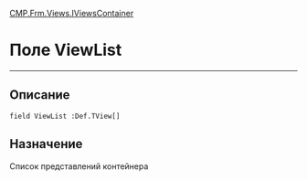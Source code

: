 ﻿---
Link: CMP.Frm.Views.IViewsContainer.@ViewList
---

<!---  Навигация
[Имя проекта](#) :
-->
[CMP.Frm.Views.IViewsContainer](Default)

# Поле ViewList
---

## Описание

    field ViewList :Def.TView[]

<!--
## Аргументы{#Args}

### Аргумент1

Описание аргумента 1
-->

## Назначение

Список представлений контейнера

<!--
## Пример

    ViewList...
-->

